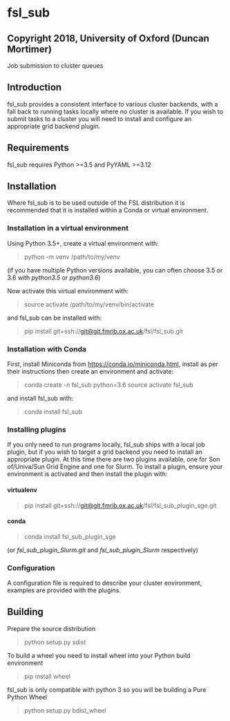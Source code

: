 # fsl_sub

## Copyright 2018, University of Oxford (Duncan Mortimer)

Job submission to cluster queues

## Introduction

fsl_sub provides a consistent interface to various cluster backends, with a fall back to running tasks locally where no cluster is available.
If you wish to submit tasks to a cluster you will need to install and configure an appropriate grid backend plugin.

## Requirements

fsl_sub requires Python >=3.5 and PyYAML >=3.12

## Installation

Where fsl_sub is to be used outside of the FSL distribution it is recommended that it is installed within a Conda or virtual environment.

### Installation in a virtual environment

Using Python 3.5+, create a virtual environment with:

> python -m venv /path/to/my/venv

(if you have multiple Python versions available, you can often choose 3.5 or 3.6 with _python3.5_ or _python3.6_)

Now activate this virtual environment with:

> source activate /path/to/my/venv/bin/activate

and fsl_sub can be installed with:

> pip install git+ssh://git@git.fmrib.ox.ac.uk/fsl/fsl_sub.git

### Installation with Conda

First, install Miniconda from <https://conda.io/miniconda.html>, install as per their instructions then create an environment and activate:

> conda create -n fsl_sub python=3.6
> source activate fsl_sub

and install fsl_sub with:

> conda install fsl_sub

### Installing plugins

If you only need to run programs locally, fsl_sub ships with a local job plugin, but if you wish to target a grid backend you need to install an appropriate plugin. At this time there are two plugins available, one for Son of/Univa/Sun Grid Engine and one for Slurm. To install a plugin, ensure your environment is activated and then install the plugin with:

#### virtualenv

> pip install git+ssh://git@git.fmrib.ox.ac.uk/fsl/fsl_sub_plugin_sge.git

#### conda

> conda install fsl_sub_plugin_sge

(or _fsl_sub_plugin_Slurm.git_ and _fsl_sub_plugin_Slurm_ respectively)

### Configuration

A configuration file is required to describe your cluster environment, examples are provided with the plugins.

## Building

Prepare the source distribution

> python setup.py sdist

To build a wheel you need to install wheel into your Python build environment

> pip install wheel

fsl_sub is only compatible with python 3 so you will be building a Pure Python Wheel

> python setup.py bdist_wheel